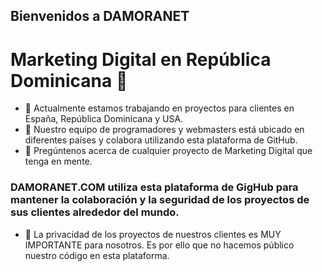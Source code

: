 ## Bienvenidos a DAMORANET
# Marketing Digital en República Dominicana 👋

<!--**damoranet/damoranet** is a ✨ _special_ ✨ repository because its `README.md` (this file) appears on your GitHub profile.-->

- 🔭 Actualmente estamos trabajando en proyectos para clientes en España, República Dominicana y USA.
- 👯 Nuestro equipo de programadores y webmasters está ubicado en diferentes países y colabora utilizando esta plataforma de GitHub.
- 💬 Pregúntenos acerca de cualquier proyecto de Marketing Digital que tenga en mente.

### DAMORANET.COM utiliza esta plataforma de GigHub para mantener la colaboración y la seguridad de los proyectos de sus clientes alrededor del mundo.

- 👯 La privacidad de los proyectos de nuestros clientes es MUY IMPORTANTE para nosotros. Es por ello que no hacemos público nuestro código en esta plataforma.
  
